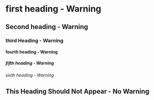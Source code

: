 # first heading - Warning

## Second heading - Warning

### third Heading - Warning

#### fourth heading - Warning

##### fifth heading - Warning

###### sixth heading - Warning

## This Heading Should Not Appear - No Warning
